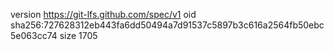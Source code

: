 version https://git-lfs.github.com/spec/v1
oid sha256:727628312eb443fa6dd50494a7d91537c5897b3c616a2564fb50ebc5e063cc74
size 1705
